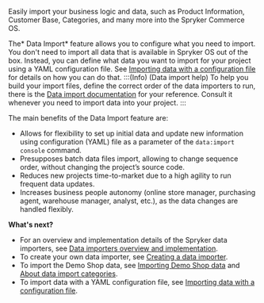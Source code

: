 Easily import your business logic and data, such as Product Information, Customer Base, Categories, and many more into the Spryker Commerce OS.

The* Data Import* feature allows you to configure what you need to import. You don't need to import all data that is available in Spryker OS out of the box. Instead, you can define what data you want to import for your project using a YAML configuration file. See [Importing data with a configuration file](https://documentation.spryker.com/docs/importing-data-with-configuration-file) for details on how you can do that.
:::(Info) (Data import help)
To help you build your import files, define the correct order of the data importers to run, there is the [Data import documentation](https://documentation.spryker.com/docs/about-data-import-categories) for your reference. Consult it whenever you need to import data into your project.
:::

The main benefits of the Data Import feature are:

* Allows for flexibility to set up initial data and update new information using configuration (YAML) file as a parameter of the `data:import console` command.
* Presupposes batch data files import, allowing to change sequence order, without changing the project’s source code.
* Reduces new projects time-to-market due to a high agility to run frequent data updates.
* Increases business people autonomy (online store manager, purchasing agent, warehouse manager, analyst, etc.), as the data changes are handled flexibly.

**What's next?**

* For an overview and implementation details of the Spryker data importers, see [Data importers overview and implementation](https://documentation.spryker.com/docs/data-importers-review-implementation).
* To create your own data importer, see [Creating a data importer](https://documentation.spryker.com/docs/ht-data-import).
* To import the Demo Shop data, see [Importing Demo Shop data](https://documentation.spryker.com/docs/importing-demo-shop-data) and[ About data import categories](https://documentation.spryker.com/docs/about-data-import-categories).
* To import data with a YAML configuration file, see [Importing data with a configuration file](https://documentation.spryker.com/docs/importing-data-with-configuration-file).

